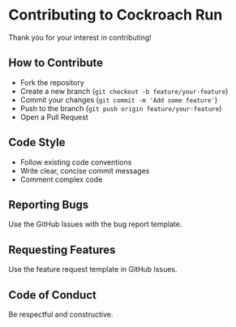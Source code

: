 # Contributing to Cockroach Run

Thank you for your interest in contributing!

## How to Contribute
- Fork the repository
- Create a new branch (`git checkout -b feature/your-feature`)
- Commit your changes (`git commit -m 'Add some feature'`)
- Push to the branch (`git push origin feature/your-feature`)
- Open a Pull Request

## Code Style
- Follow existing code conventions
- Write clear, concise commit messages
- Comment complex code

## Reporting Bugs
Use the GitHub Issues with the bug report template.

## Requesting Features
Use the feature request template in GitHub Issues.

## Code of Conduct
Be respectful and constructive.
